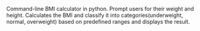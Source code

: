 Command-line BMI calculator in python. Prompt users for their weight and height. Calculates the BMI and classify it into categories(underweight, normal, overweight) based on predefined ranges and displays the result.

